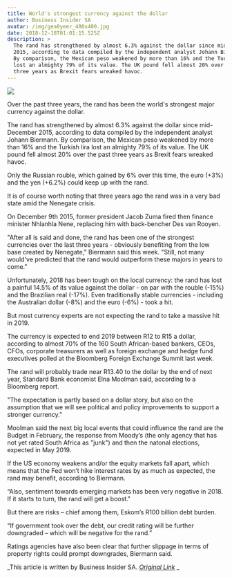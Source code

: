 ```yaml
---
title: World's strongest currency against the dollar
author: Business Insider SA
avatar: /img/gea0yeer_400x400.jpg
date: 2018-12-18T01:01:15.525Z
description: >
  The rand has strengthened by almost 6.3% against the dollar since mid-December
  2015, according to data compiled by the independent analyst Johann Biermann.
  By comparison, the Mexican peso weakened by more than 16% and the Turkish lira
  lost an almighty 79% of its value. The UK pound fell almost 20% over the past
  three years as Brexit fears wreaked havoc.
---
```

![](/img/87f6db6f740a4d238230b98d7f94548c.webp)

Over the past three years, the rand has been the world's strongest major currency against the dollar.

The rand has strengthened by almost 6.3% against the dollar since mid-December 2015, according to data compiled by the independent analyst Johann Biermann. By comparison, the Mexican peso weakened by more than 16% and the Turkish lira lost an almighty 79% of its value. The UK pound fell almost 20% over the past three years as Brexit fears wreaked havoc.

Only the Russian rouble, which gained by 6% over this time,  the euro (+3%) and the yen (+6.2%) could keep up with the rand.

It is of course worth noting that three years ago the rand was in a very bad state amid the Nenegate crisis.

On December 9th 2015, former president Jacob Zuma fired then finance minister Nhlanhla Nene, replacing him with back-bencher Des van Rooyen. 

"After all is said and done, the rand has been one of the strongest currencies over the last three years - obviously benefiting from the low base created by Nenegate," Biermann said this week. "Still, not many would've predicted that the rand would outperform these majors in years to come."

Unfortunately, 2018 has been tough on the local currency: the rand has lost a painful 14.5% of its value against the dollar - on par with the rouble (-15%) and the Brazilian real (-17%). Even traditionally stable currencies - including the Australian dollar (-8%) and the euro (-6%) - took a hit.

But most currency experts are not expecting the rand to take a massive hit in 2019.

The currency is expected to end 2019 between R12 to R15 a dollar, according to almost 70% of the 160 South African-based bankers, CEOs, CFOs, corporate treasurers as well as foreign exchange and hedge fund executives polled at the Bloomberg Foreign Exchange Summit last week. 

The rand will probably trade near R13.40 to the dollar by the end of next year, Standard Bank economist Elna Moolman said, according to a Bloomberg report.

"The expectation is partly based on a dollar story, but also on the assumption that we will see political and policy improvements to support a stronger currency."  

Moolman said the next big local events that could influence the rand are the Budget in February, the response from Moody’s (the only agency that has not yet rated South Africa as "junk") and then the natonal elections, expected in May 2019.

If the US economy weakens and/or the equity markets fall apart, which means that the Fed won’t hike interest rates by as much as expected, the rand may benefit, according to Biermann.

“Also, sentiment towards emerging markets has been very negative in 2018. If it starts to turn, the rand will get a boost."

But there are risks – chief among them, Eskom’s R100 billion debt burden.

“If government took over the debt, our credit rating will be further downgraded – which will be negative for the rand.”

Ratings agencies have also been clear that further slippage in terms of property rights could prompt downgrades, Biermann said.  

_This article is written by Business Insider SA. _[_Original Link_](https://www.businessinsider.co.za/rand-outperforms-currencies-over-three-years-2018-12)_ _

